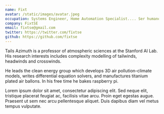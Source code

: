 ```yaml
---
name: Fixt
avatar: /static/images/avatar.jpeg
occupation: Systems Engineer, Home Automation Specialist.... Ser humano.
company: FixtSE
email: fixtse@gmail.com
twitter: https://twitter.com/fixtse
github: https://github.com/fixtse
---
```


Tails Azimuth is a professor of atmospheric sciences at the Stanford AI Lab. His research interests includes complexity modelling of tailwinds, headwinds and crosswinds.

He leads the clean energy group which develops 3D air pollution-climate models, writes differential equation solvers, and manufactures titanium plated air ballons. In his free time he bakes raspberry pi.

Lorem ipsum dolor sit amet, consectetur adipiscing elit. Sed neque elit, tristique placerat feugiat ac, facilisis vitae arcu. Proin eget egestas augue. Praesent ut sem nec arcu pellentesque aliquet. Duis dapibus diam vel metus tempus vulputate.

